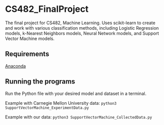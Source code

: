 # CS482_FinalProject
The final project for CS482, Machine Learning. Uses scikit-learn to create and work with various classification methods, including Logistic Regression models, k-Nearest Neighbors models, Neural Network models, and Support Vector Machine models.

## Requirements
[Anaconda](https://www.anaconda.com/)

## Running the programs
Run the Python file with your desired model and dataset in a terminal.

Example with Carnegie Mellon University data: `python3 SupportVectorMachine_ExperimentData.py`

Example with our data: `python3 SupportVectorMachine_CollectedData.py`
